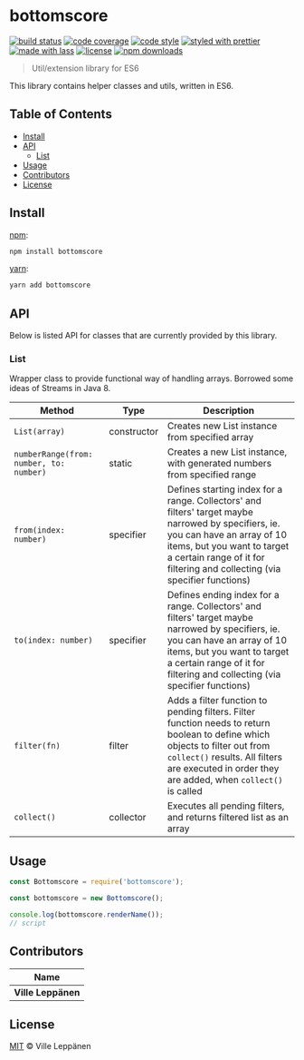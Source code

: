 # bottomscore

[![build status](https://img.shields.io/travis/vileppanen/bottomscore.svg)](https://travis-ci.com/vileppanen/bottomscore)
[![code coverage](https://img.shields.io/codecov/c/github/vileppanen/bottomscore.svg)](https://codecov.io/gh/vileppanen/bottomscore)
[![code style](https://img.shields.io/badge/code_style-XO-5ed9c7.svg)](https://github.com/sindresorhus/xo)
[![styled with prettier](https://img.shields.io/badge/styled_with-prettier-ff69b4.svg)](https://github.com/prettier/prettier)
[![made with lass](https://img.shields.io/badge/made_with-lass-95CC28.svg)](https://lass.js.org)
[![license](https://img.shields.io/github/license/vileppanen/bottomscore.svg)](LICENSE)
[![npm downloads](https://img.shields.io/npm/dt/bottomscore.svg)](https://npm.im/bottomscore)

> Util/extension library for ES6

This library contains helper classes and utils, written in ES6.


## Table of Contents

* [Install](#install)
* [API](#api)
  * [List](#list)
* [Usage](#usage)
* [Contributors](#contributors)
* [License](#license)


## Install

[npm][]:

```sh
npm install bottomscore
```

[yarn][]:

```sh
yarn add bottomscore
```


## API

Below is listed API for classes that are currently provided by this library.

### List

Wrapper class to provide functional way of handling arrays. Borrowed some ideas of Streams in Java 8.

| Method                                  | Type        | Description                                                                                                                                                                                                                                  |
| --------------------------------------- | ----------- | -------------------------------------------------------------------------------------------------------------------------------------------------------------------------------------------------------------------------------------------- |
| `List(array)`                           | constructor | Creates new List instance from specified array                                                                                                                                                                                               |
| `numberRange(from: number, to: number)` | static      | Creates a new List instance, with generated numbers from specified range                                                                                                                                                                     |
| `from(index: number)`                   | specifier   | Defines starting index for a range. Collectors' and filters' target maybe narrowed by specifiers, ie. you can have an array of 10 items, but you want to target a certain range of it for filtering and collecting (via specifier functions) |
| `to(index: number)`                     | specifier   | Defines ending index for a range. Collectors' and filters' target maybe narrowed by specifiers, ie. you can have an array of 10 items, but you want to target a certain range of it for filtering and collecting (via specifier functions)   |
| `filter(fn)`                            | filter      | Adds a filter function to pending filters. Filter function needs to return boolean to define which objects to filter out from `collect()` results. All filters are executed in order they are added, when `collect()` is called              |
| `collect()`                             | collector   | Executes all pending filters, and returns filtered list as an array                                                                                                                                                                          |


## Usage

```js
const Bottomscore = require('bottomscore');

const bottomscore = new Bottomscore();

console.log(bottomscore.renderName());
// script
```


## Contributors

| Name               |
| ------------------ |
| **Ville Leppänen** |


## License

[MIT](LICENSE) © Ville Leppänen


## 

[npm]: https://www.npmjs.com/

[yarn]: https://yarnpkg.com/
